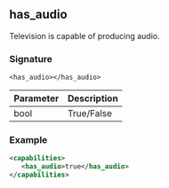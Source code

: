 ## has\_audio

Television is capable of producing audio.


### Signature

`<has_audio></has_audio>`


| Parameter | Description |
| --- | --- |
| bool | True/False |


### Example

```xml
<capabilities>
   <has_audio>true</has_audio>
</capabilities>
```
